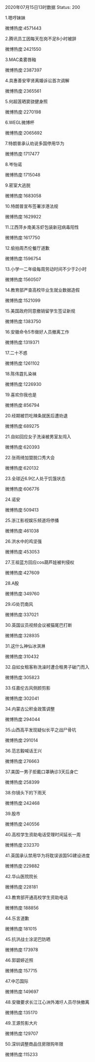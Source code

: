 2020年07月15日13时数据
Status: 200

1.嗯哼妹妹

微博热度:4571443

2.腾讯员工因每天在岗不足8小时被辞

微博热度:2421550

3.MAC柔雾唇釉

微博热度:2387397

4.具惠善安宰贤离婚诉讼首次调解

微博热度:2365561

5.何超莲晒窦骁健身照

微博热度:2270198

6.WEGL微博杯

微博热度:2065692

7.特朗普承认劝说多国停用华为

微博热度:1717477

8.岑怡诺

微博热度:1715048

9.密室大逃脱

微博热度:1683058

10.特朗普宣布签署涉港法规

微博热度:1629922

11.江西萍乡南美冻虾包装新冠病毒阳性

微博热度:1617750

12.偷拍周杰伦餐厅道歉

微博热度:1596754

13.小学一二年级每周劳动时间不少于2小时

微博热度:1560507

14.教育部严查高校毕业生就业数据造假

微博热度:1521099

15.美国政府同意撤销留学生签证新规

微博热度:1383750

16.安徽命令5市做好人员撤离工作

微博热度:1319371

17.二十不惑

微博热度:1261102

18.陈伟霆扎染袜

微博热度:1226930

19.喜欢你我也是

微博热度:856794

20.经期被罚吃辣条就医后遭劝退

微博热度:689275

21.自如回应女子洗澡被男室友闯入

微博热度:620393

22.张雨绮加盟脱口秀大会

微博热度:620132

23.全球近6.9亿人处于饥饿状态

微博热度:606776

24.诺安

微博热度:509413

25.浙江影视娱乐频道将停播

微博热度:461038

26.洪水中的鸡坚强

微博热度:453053

27.王祖蓝方回应cos葫芦娃被判侵权

微博热度:427609

28.A股

微博热度:349760

29.iG处罚南风

微博热度:337021

30.英国议员视频会议被猫尾巴打断

微博热度:328935

31.这什么神仙冰淇淋

微博热度:310432

32.自如女租客称洗澡时遭合租男子破门而入

微博热度:305823

33.任嘉伦古风侧颜剪影

微博热度:302041

34.内蒙古公积金政策调整

微博热度:294044

35.山西高平发现疑似长平之战尸骨坑

微博热度:291014

36.范志毅喊话王兴

微博热度:276663

37.美国一男子拒戴口罩确诊3天后身亡

微博热度:258399

38.你镜头下的下雨天

微博热度:242468

39.股市

微博热度:240556

40.高校学生资助电话受理时间延长一周

微博热度:232370

41.英国承认禁用华为将耽误该国5G建设进度

微博热度:229882

42.华山医院院长

微博热度:228181

43.教育部开通高校学生资助电话

微博热度:188856

44.乐言道歉

微博热度:181015

45.抗洪战士涂泥巴防晒

微博热度:173978

46.郭碧婷近照

微博热度:157715

47.中芯国际

微博热度:149697

48.安徽要求长江江心洲外滩圩人员尽快撤离

微博热度:135170

49.王源剪影大片

微博热度:129707

50.深圳调整商品住房限购年限

微博热度:115233

